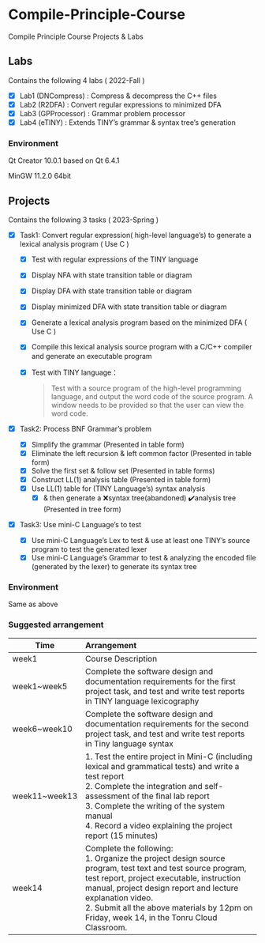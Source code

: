 # Compile-Principle-Course

Compile Principle Course Projects &amp; Labs

## Labs

Contains the following 4 labs ( 2022-Fall )

- [x] Lab1 (DNCompress) : Compress & decompress the C++ files 
- [x] Lab2 (R2DFA) : Convert regular expressions to minimized DFA
- [x] Lab3 (GPProcessor) : Grammar problem processor
- [x] Lab4 (eTINY) : Extends TINY’s grammar & syntax tree’s generation

### Environment

Qt Creator 10.0.1 based on Qt 6.4.1

MinGW 11.2.0 64bit



## Projects

Contains the following 3 tasks ( 2023-Spring )

- [x] Task1: Convert regular expression( high-level language’s) to  generate a lexical analysis program ( Use C )

  - [x] Test with regular expressions of the TINY language

  - [x] Display NFA with state transition table or diagram

  - [x] Display DFA with state transition table or diagram

  - [x] Display minimized DFA with state transition table or diagram

  - [x] Generate a lexical analysis program based on the minimized DFA ( Use C )

  - [x] Compile this lexical analysis source program with a C/C++ compiler and generate an executable program

  - [x] Test with TINY language：

    > Test with a source program of the high-level programming language, and output the word code of the source program. A window needs to be provided so that the user can view the word code.

- [x] Task2: Process BNF Grammar’s problem
  - [x] Simplify the grammar (Presented in table form)
  - [x] Eliminate the left recursion & left common factor (Presented in table form)
  - [x] Solve the first set & follow set (Presented in table forms)
  - [x] Construct LL(1) analysis table (Presented in table form)
  - [x] Use LL(1) table for (TINY Language’s) syntax analysis 
    - [x] & then generate a :x:syntax tree(abandoned) ✔️analysis tree (Presented in tree form)
  
- [x] Task3: Use mini-C Language’s  to test
  - [x] Use mini-C Language’s Lex to test & use at least one TINY’s source program to test the generated lexer
  - [x] Use mini-C Language’s Grammar to test & analyzing the encoded file (generated by the lexer) to generate its syntax tree

### Environment

Same as above

### Suggested arrangement

| Time          | Arrangement                                                  |
| ------------- | :----------------------------------------------------------- |
| week1         | Course Description                                           |
| week1~week5   | Complete the software design and documentation requirements for the first project task, and test and write test reports in TINY language lexicography |
| week6~week10  | Complete the software design and documentation requirements for the second project task, and test and write test reports in Tiny language syntax |
| week11~week13 | 1. Test the entire project in Mini-C (including lexical and grammatical tests) and write a test report<br/>2. Complete the integration and self-assessment of the final lab report<br/>3. Complete the writing of the system manual<br/>4. Record a video explaining the project report (15 minutes) |
| week14        | Complete the following:<br/>1. Organize the project design source program, test text and test source program, test report, project executable, instruction manual, project design report and lecture<br/>explanation video. <br/>2. Submit all the above materials by 12pm on Friday, week 14, in the Tonru Cloud Classroom. |



